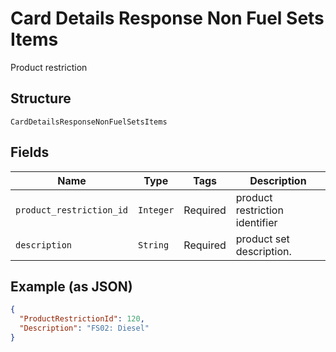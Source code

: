 
# Card Details Response Non Fuel Sets Items

Product restriction

## Structure

`CardDetailsResponseNonFuelSetsItems`

## Fields

| Name | Type | Tags | Description |
|  --- | --- | --- | --- |
| `product_restriction_id` | `Integer` | Required | product restriction identifier |
| `description` | `String` | Required | product set description. |

## Example (as JSON)

```json
{
  "ProductRestrictionId": 120,
  "Description": "FS02: Diesel"
}
```

